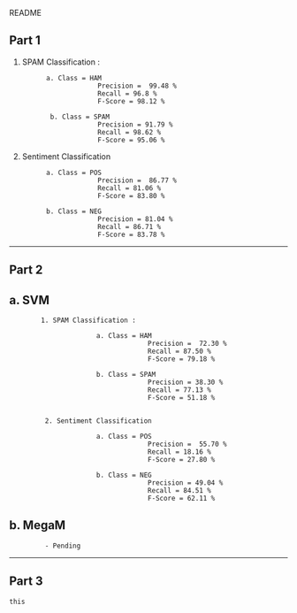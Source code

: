 README 


Part 1
--------
1. SPAM Classification :
           
             a. Class = HAM
                          Precision =  99.48 %
                          Recall = 96.8 %
                          F-Score = 98.12 %
            
              b. Class = SPAM
                          Precision = 91.79 %
                          Recall = 98.62 %
                          F-Score = 95.06 %


2. Sentiment Classification
           
             a. Class = POS
                          Precision =  86.77 %
                          Recall = 81.06 %
                          F-Score = 83.80 %
            
             b. Class = NEG
                          Precision = 81.04 %
                          Recall = 86.71 %
                          F-Score = 83.78 %

***************************************************************************************************************

Part 2
---------

a. SVM
------------    
            1. SPAM Classification :
           
                          a. Class = HAM
                                       Precision =  72.30 %
                                       Recall = 87.50 %
                                       F-Score = 79.18 %
            
                          b. Class = SPAM
                                       Precision = 38.30 %
                                       Recall = 77.13 %
                                       F-Score = 51.18 %


             2. Sentiment Classification
           
                          a. Class = POS
                                       Precision =  55.70 %
                                       Recall = 18.16 %
                                       F-Score = 27.80 %
            
                          b. Class = NEG
                                       Precision = 49.04 %
                                       Recall = 84.51 %
                                       F-Score = 62.11 %

b. MegaM 
---------------    
             - Pending


***************************************************************************************************************


Part 3
--------
    this
